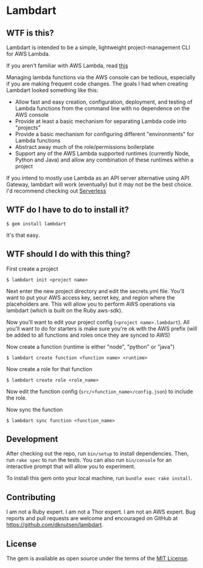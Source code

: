 # Lambdart

## WTF is this? 

Lambdart is intended to be a simple, lightweight project-management CLI for AWS Lambda.  

If you aren't familiar with AWS Lambda, read [this](FIXME)

Managing lambda functions via the AWS console can be tedious, especially if you are making frequent code changes. The goals I had when creating Lambdart looked something like this:

* Allow fast and easy creation, configuration, deployment, and testing of Lambda functions from the command line with no dependence on the AWS console
* Provide at least a basic mechanism for separating Lambda code into "projects"
* Provide a basic mechanism for configuring different "environments" for Lambda functions
* Abstract away much of the role/permissions boilerplate
* Support any of the AWS Lambda supported runtimes (currently Node, Python and Java) and allow any combination of these runtimes within a project

If you intend to mostly use Lambda as an API server alternative using API Gateway, lambdart will work (eventually) but it may not be the best choice. I'd recommend checking out [Serverless](https://github.com/serverless/serverless)

## WTF do I have to do to install it?

    $ gem install lambdart

It's that easy.

## WTF should I do with this thing?

First create a project

    $ lambdart init <project name>


Next enter the new project directory and edit the secrets.yml file. You'll want to put your AWS access key, secret key, and region where the placeholders are. This will allow you to perform AWS operations via lambdart (which is built on the Ruby aws-sdk).

Now you'll want to edit your project config (`<project name>.lambdart`). All you'll want to do for starters is make sure you're ok with the AWS prefix (will be added to all functions and roles once they are synced to AWS)

Now create a function (runtime is either "node", "python" or "java")

    $ lambdart create function <function name> <runtime>


Now create a role for that function

    $ lambdart create role <role_name>

Now edit the function config (`src/<function_name>/config.json`) to include the role.

Now sync the function

    $ lambdart sync function <function_name>



## Development

After checking out the repo, run `bin/setup` to install dependencies. Then, run `rake spec` to run the tests. You can also run `bin/console` for an interactive prompt that will allow you to experiment.

To install this gem onto your local machine, run `bundle exec rake install`. 

## Contributing

I am not a Ruby expert. I am not a Thor expert. I am not an AWS expert. Bug reports and pull requests are welcome and encouraged on GitHub at https://github.com/dknutsen/lambdart.


## License

The gem is available as open source under the terms of the [MIT License](http://opensource.org/licenses/MIT).

